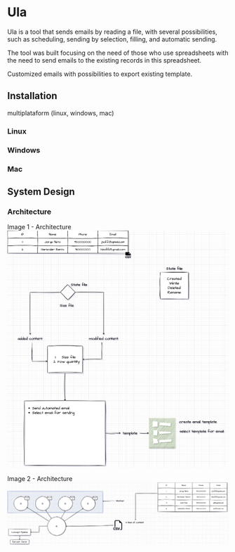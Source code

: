 # Ula

Ula is a tool that sends emails by reading a file, with several possibilities, such as scheduling, sending by selection, filling, and automatic sending.

The tool was built focusing on the need of those who use spreadsheets with the need to send emails to the existing records in this spreadsheet.

Customized emails with possibilities to export existing template.

## Installation

multiplataform (linux, windows, mac)

### Linux

### Windows

### Mac


## System Design

### Architecture

Image 1 - Architecture
![alt](doc/img/retry.png)



Image 2 - Architecture
![alt](doc/img/retry2.png)